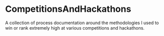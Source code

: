 # CompetitionsAndHackathons
A collection of process documentation around the methodologies I used to win or rank extremely high at various competitions and hackathons.
